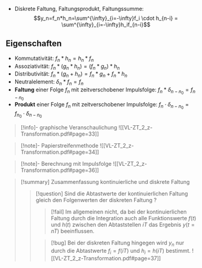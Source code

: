 - Diskrete Faltung, Faltungsprodukt, Faltungssumme: $$y_n=f_n*h_n=\sum^{\infty}_{i=-\infty}f_i \cdot h_{n-i} = \sum^{\infty}_{i=-\infty}h_if_{n-i}$$
## Eigenschaften
- Kommutativität: $f_n*h_n = h_n*f_n$
- Assoziativität: $f_n*(g_n*h_n)=(f_n*g_n)*h_n$
- Distributivität: $f_n*(g_n+h_n)=f_n*g_n+f_n*h_n$
- Neutralelement: $\delta_n * f_n = f_n$
- **Faltung** einer Folge $f_n$ mit zeitverschobener Impulsfolge: $f_n*\delta_{n-n_0}=f_{n-n_0}$
- **Produkt** einer Folge $f_n$ mit zeitverschobener Impulsfolge: $f_n \cdot \delta_{n-n_0}=f_{n_0} \cdot \delta_{n-n_0}$

>[!info]- graphische Veranschaulichung
>![[VL-ZT_2_z-Transformation.pdf#page=33]]

>[!note]- Papierstreifenmethode
>![[VL-ZT_2_z-Transformation.pdf#page=34]]

>[!note]- Berechnung mit Impulsfolge
>![[VL-ZT_2_z-Transformation.pdf#page=36]]

>[!summary] Zusammenfassung kontinuierliche und diskrete Faltung
>>[!question] Sind die Abtastwerte der kontinuierlichen Faltung gleich den Folgenwerten der diskreten Faltung ?
>>>[!fail] Im allgemeinen nicht, da bei der kontinuierlichen Faltung durch die Integration auch alle Funktionswerte $f(t)$ und $h(t)$ zwischen den Abtaststellen $iT$ das Ergebnis $y(t=nT)$ beeinflussen.
>>
>>>[!bug] Bei der diskreten Faltung hingegen wird $y_n$ nur durch die Abtastwerte $f_i=f(iT)$ und $h_i=h(iT)$ bestimmt.
>![[VL-ZT_2_z-Transformation.pdf#page=37]]

